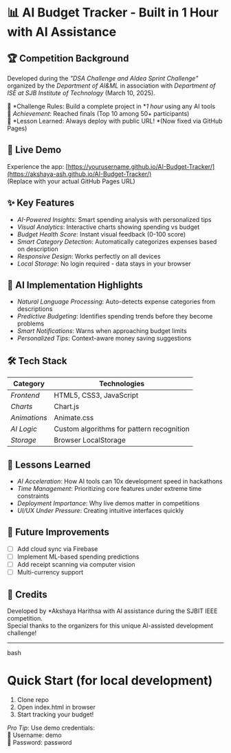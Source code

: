 # 📊 AI Budget Tracker - Built in 1 Hour with AI Assistance




## 🏆 Competition Background
Developed during the *"DSA Challenge and AIdea Sprint Challenge"* organized by the *Department of AI&ML* in association with *Department of ISE at SJB Institute of Technology* (March 10, 2025).  

🔹 *Challenge Rules: Build a complete project in **1 hour* using any AI tools  
🔹 *Achievement*: Reached finals (Top 10 among 50+ participants)  
🔹 *Lesson Learned: Always deploy with public URL! *(Now fixed via GitHub Pages)  



## 🚀 Live Demo
Experience the app: [https://yourusername.github.io/AI-Budget-Tracker/](https://akshaya-ash.github.io/AI-Budget-Tracker/)  
(Replace with your actual GitHub Pages URL)

## ✨ Key Features
- *AI-Powered Insights*: Smart spending analysis with personalized tips
- *Visual Analytics*: Interactive charts showing spending vs budget
- *Budget Health Score*: Instant visual feedback (0-100 score)
- *Smart Category Detection*: Automatically categorizes expenses based on description
- *Responsive Design*: Works perfectly on all devices
- *Local Storage*: No login required - data stays in your browser

## 🤖 AI Implementation Highlights
- *Natural Language Processing*: Auto-detects expense categories from descriptions
- *Predictive Budgeting*: Identifies spending trends before they become problems
- *Smart Notifications*: Warns when approaching budget limits
- *Personalized Tips*: Context-aware money saving suggestions

## 🛠 Tech Stack
| Category | Technologies |
|----------|--------------|
| *Frontend* | HTML5, CSS3, JavaScript |
| *Charts* | Chart.js |
| *Animations* | Animate.css |
| *AI Logic* | Custom algorithms for pattern recognition |
| *Storage* | Browser LocalStorage |

## 📌 Lessons Learned
- *AI Acceleration*: How AI tools can 10x development speed in hackathons
- *Time Management*: Prioritizing core features under extreme time constraints
- *Deployment Importance*: Why live demos matter in competitions
- *UI/UX Under Pressure*: Creating intuitive interfaces quickly

## 🔮 Future Improvements
- [ ] Add cloud sync via Firebase
- [ ] Implement ML-based spending predictions
- [ ] Add receipt scanning via computer vision
- [ ] Multi-currency support

## 🙏 Credits
Developed by *Akshaya Harithsa with AI assistance during the SJBIT IEEE competition.  
Special thanks to the organizers for this unique AI-assisted development challenge!

---

bash
# Quick Start (for local development)
1. Clone repo
2. Open index.html in browser
3. Start tracking your budget!


*Pro Tip*: Use demo credentials:  
🔑 Username: demo  
🔐 Password: password
